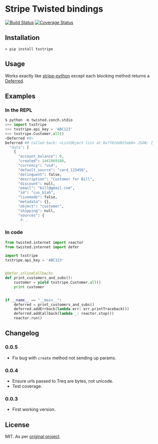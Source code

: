 # Stripe Twisted bindings

[![Build Status](https://travis-ci.org/lextoumbourou/txstripe.svg?branch=master)](https://travis-ci.org/lextoumbourou/txstripe)
[![Coverage Status](https://coveralls.io/repos/lextoumbourou/txstripe/badge.svg?branch=master&service=github)](https://coveralls.io/github/lextoumbourou/txstripe?branch=master)

## Installation

```
> pip install txstripe
```

## Usage

Works exactly like [stripe-python](https://github.com/stripe/stripe-python) except each blocking method returns a [Deferred](http://twistedmatrix.com/documents/current/core/howto/defer.html).

## Examples

### In the REPL

```python
$ python -m twisted.conch.stdio
>>> import txstripe
>>> txstripe.api_key = 'ABC123'
>>> txstripe.Customer.all()
<Deferred #0>
Deferred #0 called back: <ListObject list at 0x7f81ddb55eb0> JSON: {
  "data": [
    {
      "account_balance": 0,
      "created": 1441869100,
      "currency": "usd",
      "default_source": "card_123456",
      "delinquent": false,
      "description": "Customer for Bill",
      "discount": null,
      "email": "bill@gmail.com",
      "id": "cus_blah",
      "livemode": false,
      "metadata": {},
      "object": "customer",
      "shipping": null,
      "sources": {
       #...
```

### In code

```python
from twisted.internet import reactor
from twisted.internet import defer

import txstripe
txstripe.api_key = 'ABC123'


@defer.inlineCallbacks
def print_customers_and_subs():
    customer = yield txstripe.Customer.all()
    print customer


if __name__ == "__main__":
    deferred = print_customers_and_subs()
    deferred.addErrback(lambda err: err.printTraceback())
    deferred.addCallback(lambda _: reactor.stop())
    reactor.run()
```

## Changelog

### 0.0.5

* Fix bug with ``create`` method not sending up params.

### 0.0.4

* Ensure urls passed to Treq are bytes, not unicode.
* Test coverage.

### 0.0.3

* First working version.

## License

MIT. As per [original project](https://github.com/stripe/stripe-python).
